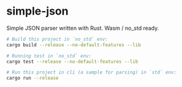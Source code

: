 # simple-json
Simple JSON parser written with Rust. Wasm / no_std ready.


```bash
# Build this project in `no_std` env:
cargo build --release --no-default-features --lib

# Running test in `no_std` env:
cargo test --release --no-default-features --lib

# Run this project in cli (a sample for parsing) in `std` env:
cargo run --release
```
